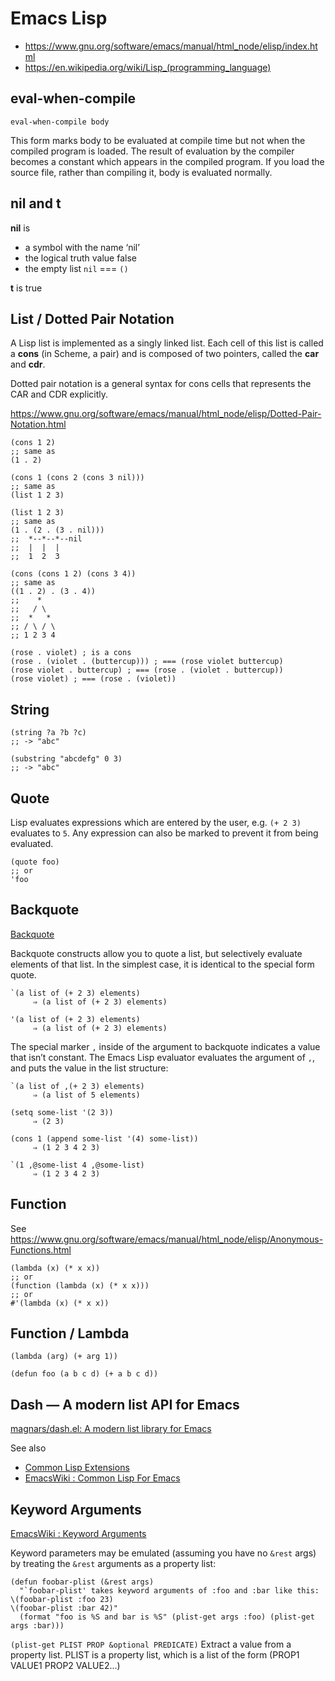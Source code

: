 # Emacs Lisp

* https://www.gnu.org/software/emacs/manual/html_node/elisp/index.html
* https://en.wikipedia.org/wiki/Lisp_(programming_language)

## eval-when-compile

`eval-when-compile body`

This form marks body to be evaluated at compile time but not when the compiled program is
loaded. The result of evaluation by the compiler becomes a constant which appears in the compiled
program. If you load the source file, rather than compiling it, body is evaluated normally.

## nil and t

**nil** is
* a symbol with the name ‘nil’
* the logical truth value false
* the empty list `nil` === `()`

**t** is true

## List / Dotted Pair Notation

A Lisp list is implemented as a singly linked list.
Each cell of this list is called a **cons** (in Scheme, a pair) and is composed of two pointers, called the **car** and **cdr**.

Dotted pair notation is a general syntax for cons cells that represents the CAR and CDR explicitly.

https://www.gnu.org/software/emacs/manual/html_node/elisp/Dotted-Pair-Notation.html

```
(cons 1 2)
;; same as
(1 . 2)

(cons 1 (cons 2 (cons 3 nil)))
;; same as
(list 1 2 3)

(list 1 2 3)
;; same as
(1 . (2 . (3 . nil)))
;;  *--*--*--nil
;;  |  |  |
;;  1  2  3

(cons (cons 1 2) (cons 3 4))
;; same as
((1 . 2) . (3 . 4))
;;    *
;;   / \
;;  *   *
;; / \ / \
;; 1 2 3 4

(rose . violet) ; is a cons
(rose . (violet . (buttercup))) ; === (rose violet buttercup)
(rose violet . buttercup) ; === (rose . (violet . buttercup))
(rose violet) ; === (rose . (violet))
```

## String

```
(string ?a ?b ?c)
;; -> "abc"

(substring "abcdefg" 0 3)
;; -> "abc"
```

## Quote

Lisp evaluates expressions which are entered by the user, e.g. `(+ 2 3)` evaluates to `5`.
Any expression can also be marked to prevent it from being evaluated.

```
(quote foo)
;; or
'foo
```

## Backquote

[Backquote](https://www.gnu.org/software/emacs/manual/html_node/elisp/Backquote.html)

Backquote constructs allow you to quote a list, but selectively evaluate elements of that list. In
the simplest case, it is identical to the special form quote.

```
`(a list of (+ 2 3) elements)
     ⇒ (a list of (+ 2 3) elements)

'(a list of (+ 2 3) elements)
     ⇒ (a list of (+ 2 3) elements)
```

The special marker `,` inside of the argument to backquote indicates a value that isn’t
constant. The Emacs Lisp evaluator evaluates the argument of `,`, and puts the value in the list
structure:

```
`(a list of ,(+ 2 3) elements)
     ⇒ (a list of 5 elements)
```

```
(setq some-list '(2 3))
     ⇒ (2 3)

(cons 1 (append some-list '(4) some-list))
     ⇒ (1 2 3 4 2 3)

`(1 ,@some-list 4 ,@some-list)
     ⇒ (1 2 3 4 2 3)
```

## Function

See https://www.gnu.org/software/emacs/manual/html_node/elisp/Anonymous-Functions.html

```
(lambda (x) (* x x))
;; or
(function (lambda (x) (* x x)))
;; or
#'(lambda (x) (* x x))
```

## Function / Lambda

```
(lambda (arg) (+ arg 1))

(defun foo (a b c d) (+ a b c d))
```

## Dash — A modern list API for Emacs

[magnars/dash.el: A modern list library for Emacs](https://github.com/magnars/dash.el)

See also
- [Common Lisp Extensions](https://www.gnu.org/software/emacs/manual/html_node/cl/)
- [EmacsWiki : Common Lisp For Emacs](https://www.emacswiki.org/emacs/CommonLispForEmacs)

## Keyword Arguments

[EmacsWiki : Keyword Arguments](https://www.emacswiki.org/emacs/KeywordArguments)

Keyword parameters may be emulated (assuming you have no `&rest` args) by treating the `&rest` arguments
as a property list:

```
(defun foobar-plist (&rest args)
  "`foobar-plist' takes keyword arguments of :foo and :bar like this:
\(foobar-plist :foo 23)
\(foobar-plist :bar 42)"
  (format "foo is %S and bar is %S" (plist-get args :foo) (plist-get args :bar)))
```

`(plist-get PLIST PROP &optional PREDICATE)`
Extract a value from a property list.
PLIST is a property list, which is a list of the form (PROP1 VALUE1 PROP2 VALUE2...)
